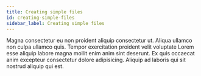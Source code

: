 ```yaml
---
title: Creating simple files
id: creating-simple-files
sidebar_label: Creating simple files
---
```


Magna consectetur eu non proident aliquip consectetur ut. Aliqua ullamco non culpa ullamco quis. Tempor exercitation proident velit voluptate Lorem esse aliquip labore magna mollit enim anim sint deserunt. Ex quis occaecat anim excepteur consectetur dolore adipisicing. Aliquip ad laboris qui sit nostrud aliquip qui est.

